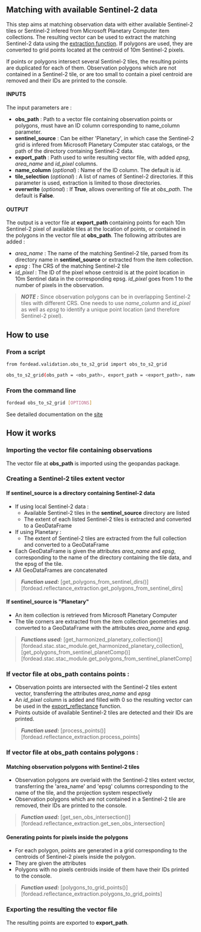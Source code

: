 ## Matching with available Sentinel-2 data

This step aims at matching observation data with either available Sentinel-2 tiles or Sentinel-2 infered from Microsoft Planetary Computer item collections.
The resulting vector can be used to extract the matching Sentinel-2 data using the [extraction function](https://fordead.gitlab.io/fordead_package/docs/user_guides/english/validation_tools/04_extract_reflectance/).
If polygons are used, they are converted to grid points located at the centroid of 10m Sentinel-2 pixels.

If points or polygons intersect several Sentinel-2 tiles, the resulting points are duplicated for each of them.
Observation polygons which are not contained in a Sentinel-2 tile, or are too small to contain a pixel centroid are removed and their IDs are printed to the console.

#### INPUTS

The input parameters are :

- **obs_path** : Path to a vector file containing observation points or polygons, must have an ID column corresponding to name_column parameter.
- **sentinel_source** : Can be either 'Planetary', in which case the Sentinel-2 grid is infered from Microsoft Planetary Computer stac catalogs, or the path of the directory containing Sentinel-2 data.
- **export_path** : Path used to write resulting vector file, with added *epsg*, *area_name* and *id_pixel* columns.
- **name_column** (*optional*) : Name of the ID column. The default is *id*.
- **tile_selection** (*optional*) : A list of names of Sentinel-2 directories. If this parameter is used, extraction is  limited to those directories.
- **overwrite** (*optional*) : If **True**, allows overwriting of file at *obs_path*. The default is **False**.

#### OUTPUT

The output is a vector file at **export_path** containing points for each 10m Sentinel-2 pixel of available tiles at the location of points, or contained in the polygons in the vector file at **obs_path**. 
The following attributes are added :
- *area_name* : The name of the matching Sentinel-2 tile, parsed from its directory name in **sentinel_source** or extracted from the item collection.
- *epsg* : The CRS of the matching Sentinel-2 tile
- *id_pixel* : The ID of the pixel whose centroid is at the point location in 10m Sentinel data in the corresponding epsg. *id_pixel* goes from 1 to the number of pixels in the observation.

> **_NOTE :_** Since observation polygons can be in overlapping Sentinel-2 tiles with different CRS. One needs to use *name_column* and *id_pixel* as well as *epsg* to identify a unique point location (and therefore Sentinel-2 pixel).

## How to use
### From a script

```bash
from fordead.validation.obs_to_s2_grid import obs_to_s2_grid

obs_to_s2_grid(obs_path = <obs_path>, export_path = <export_path>, name_column = <name_column>)

```

### From the command line

```bash
fordead obs_to_s2_grid [OPTIONS]
```

See detailed documentation on the [site](https://fordead.gitlab.io/fordead_package/docs/cli/#fordead-obs_to_s2_grid)

## How it works

### Importing the vector file containing observations
The vector file at **obs_path** is imported using the geopandas package.


### Creating a Sentinel-2 tiles extent vector
#### If sentinel_source is a directory containing Sentinel-2  data
- If using local Sentinel-2 data :
	- Available Sentinel-2 tiles in the **sentinel_source** directory are listed
	- The extent of each listed Sentinel-2 tiles is extracted and converted to a GeoDataFrame 
- If using Planetary :
	- The extent of Sentinel-2 tiles are extracted from the full collection and converted to a GeoDataFrame 
- Each GeoDataFrame is given the attributes *area_name* and *epsg*, corresponding to the name of the directory containing the tile data, and the epsg of the tile.
- All GeoDataFrames are concatenated
 > **_Function used:_** [get_polygons_from_sentinel_dirs()][fordead.reflectance_extraction.get_polygons_from_sentinel_dirs]
#### If sentinel_source is "Planetary"
- An item collection is retrieved from Microsoft Planetary Computer
- The tile corners are extracted from the item collection geometries and converted to a GeoDataFrame with the attributes *area_name* and *epsg*.
 > **_Functions used:_** [get_harmonized_planetary_collection()][fordead.stac.stac_module.get_harmonized_planetary_collection], [get_polygons_from_sentinel_planetComp()][fordead.stac.stac_module.get_polygons_from_sentinel_planetComp]

### If vector file at **obs_path** contains points :
 - Observation points are intersected with the Sentinel-2 tiles extent vector, transferring the attributes *area_name* and *epsg*
 - An *id_pixel* column is added and filled with 0 so the resulting vector can be used in the [export_reflectance](https://fordead.gitlab.io/fordead_package/docs/user_guides/english/validation_tools/04_extract_reflectance/) function.
 - Points outside of available Sentinel-2 tiles are detected and their IDs are printed.
 > **_Function used:_** [process_points()][fordead.reflectance_extraction.process_points]

### If vector file at **obs_path** contains polygons :

#### Matching observation polygons with Sentinel-2 tiles
- Observation polygons are overlaid with the Sentinel-2 tiles extent vector, transferring the 'area_name' and 'epsg' columns corresponding to the name of the tile, and the projection system respectively
- Observation polygons which are not contained in a Sentinel-2 tile are removed, their IDs are printed to the console.
> **_Function used:_** [get_sen_obs_intersection()][fordead.reflectance_extraction.get_sen_obs_intersection]

#### Generating points for pixels inside the polygons
- For each polygon, points are generated in a grid corresponding to the centroids of Sentinel-2 pixels inside the polygon.
- They are given the attributes
- Polygons with no pixels centroids inside of them have their IDs printed to the console.
 > **_Function used:_** [polygons_to_grid_points()][fordead.reflectance_extraction.polygons_to_grid_points]
 
###  Exporting the resulting the vector file
The resulting points are exported to **export_path**.

